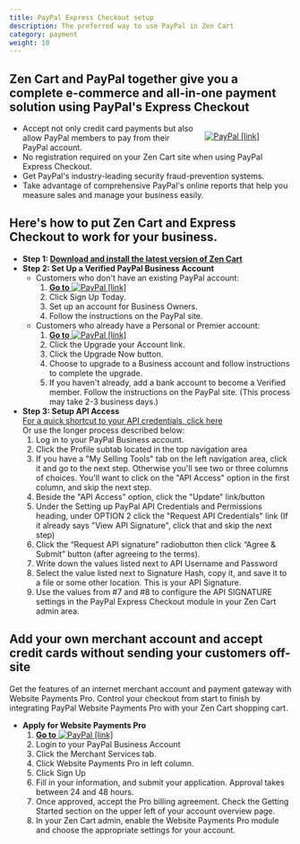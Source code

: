 ```yaml
---
title: PayPal Express Checkout setup
description: The preferred way to use PayPal in Zen Cart 
category: payment
weight: 10
---
```


## Zen Cart and PayPal together give you a complete e-commerce and all-in-one payment solution using PayPal's Express Checkout

<div style="float:right;width: 155px;padding-left:15px;">

[![PayPal [link]](/images/PayPal_Certified.gif "PayPal [link]")](https://www.zen-cart.com/partners/paypal)

</div>

*   Accept not only credit card payments but also allow PayPal members to pay from their PayPal account.
*   No registration required on your Zen Cart site when using PayPal Express Checkout.
*   Get PayPal's industry-leading security fraud-prevention systems.
*   Take advantage of comprehensive PayPal's online reports that help you measure sales and manage your business easily.

## Here's how to put Zen Cart and Express Checkout to work for your business.

*   **Step 1: [Download and install the latest version of Zen Cart](http://sourceforge.net/projects/zencart/files/)**
*   **Step 2: Set Up a Verified PayPal Business Account**
    *   Customers who don't have an existing PayPal account:
        1.  [**Go to** ![PayPal [link]](/images/paypal.gif "PayPal [link]")](https://www.zen-cart.com/partners/paypal-ec)
        2.  Click Sign Up Today.
        3.  Set up an account for Business Owners.
        4.  Follow the instructions on the PayPal site.
    *   Customers who already have a Personal or Premier account:
        1.  [**Go to** ![PayPal [link]](/images/paypal.gif "PayPal [link]")](https://www.zen-cart.com/partners/paypal-ec)
        2.  Click the Upgrade your Account link.
        3.  Click the Upgrade Now button.
        4.  Choose to upgrade to a Business account and follow instructions to complete the upgrade.
        5.  If you haven't already, add a bank account to become a Verified member. Follow the instructions on the PayPal site. (This process may take 2-3 business days.)
*   **Step 3: Setup API Access**  
    [For a quick shortcut to your API credentials, click here](https://www.paypal.com/us/cgi-bin/webscr?cmd=_get-api-signature&generic-flow=true)  
    Or use the longer process described below:
    1.  Log in to your PayPal Business account.
    2.  Click the Profile subtab located in the top navigation area
    3.  If you have a "My Selling Tools" tab on the left navigation area, click it and go to the next step. Otherwise you'll see two or three columns of choices. You'll want to click on the "API Access" option in the first column, and skip the next step.
    4.  Beside the "API Access" option, click the "Update" link/button
    5.  Under the Setting up PayPal API Credentials and Permissions heading, under OPTION 2 click the "Request API Credentials" link (If it already says "View API Signature", click that and skip the next step)
    6.  Click the “Request API signature” radiobutton then click “Agree & Submit” button (after agreeing to the terms).
    7.  Write down the values listed next to API Username and Password
    8.  Select the value listed next to Signature Hash, copy it, and save it to a file or some other location. This is your API Signature.
    9.  Use the values from #7 and #8 to configure the API SIGNATURE settings in the PayPal Express Checkout module in your Zen Cart admin area.

## Add your own merchant account and accept credit cards without sending your customers off-site

Get the features of an internet merchant account and payment gateway with Website Payments Pro. Control your checkout from start to finish by integrating PayPal Website Payments Pro with your Zen Cart shopping cart.

*   **Apply for Website Payments Pro**
    1.  [**Go to** ![PayPal [link]](/images/paypal.gif "PayPal [link]")](https://www.zen-cart.com//partners/paypal-pro)
    2.  Login to your PayPal Business Account
    3.  Click the Merchant Services tab.
    4.  Click Website Payments Pro in left column.
    5.  Click Sign Up
    6.  Fill in your information, and submit your application. Approval takes between 24 and 48 hours.
    7.  Once approved, accept the Pro billing agreement. Check the Getting Started section on the upper left of your account overview page.
    8.  In your Zen Cart admin, enable the Website Payments Pro module and choose the appropriate settings for your account.

